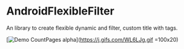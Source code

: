 # AndroidFlexibleFilter
An library to create flexible dynamic and filter, custom title with tags.

[![Demo CountPages alpha](https://j.gifs.com/WL6LJg.gif)](https://j.gifs.com/WL6LJg.gif =100x20)

